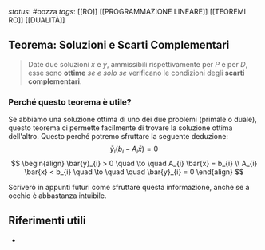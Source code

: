 *status*: #bozza 
*tags*: [[RO]] [[PROGRAMMAZIONE LINEARE]] [[TEOREMI RO]] [[DUALITÀ]]

## Teorema: Soluzioni e Scarti Complementari

> Date due soluzioni $\bar{x}$ e $\bar{y}$, ammissibili rispettivamente per $P$ e per $D$, esse sono **ottime** *se e solo se* verificano le condizioni degli **scarti complementari**.

### Perché questo teorema è utile?

Se abbiamo una soluzione ottima di uno dei due problemi (primale o duale), questo teorema ci permette facilmente di trovare la soluzione ottima dell'altro. Questo perché potremo sfruttare la seguente deduzione:
$$
\bar{y}_{i} (b_{i} - A_{i} \bar{x}) = 0
$$
$$
\begin{align}
\bar{y}_{i} > 0 \quad  \to \quad A_{i} \bar{x} = b_{i} \\
A_{i} \bar{x} < b_{i} \quad \to \quad \quad \bar{y}_{i} = 0
\end{align}
$$

Scriverò in appunti futuri come sfruttare questa informazione, anche se a occhio è abbastanza intuibile.

## Riferimenti utili

* 